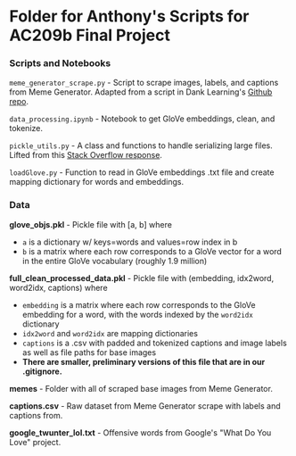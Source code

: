 # Folder for Anthony's Scripts for AC209b Final Project

### Scripts and Notebooks

`meme_generator_scrape.py` - Script to scrape images, labels, and captions from Meme Generator. Adapted from a script in Dank Learning's [Github repo](https://github.com/alpv95/MemeProject).

`data_processing.ipynb` - Notebook to get GloVe embeddings, clean, and tokenize.

`pickle_utils.py` - A class and functions to handle serializing large files. Lifted from this [Stack Overflow response](https://stackoverflow.com/questions/31468117/python-3-can-pickle-handle-byte-objects-larger-than-4gb).

`loadGlove.py` - Function to read in GloVe embeddings .txt file and create mapping dictionary for words and embeddings.

### Data

**glove_objs.pkl** - Pickle file with [a, b] where 
- `a` is a dictionary w/ keys=words and values=row index in b
- `b` is a matrix where each row corresponds to a GloVe vector for a word in the entire GloVe vocabulary (roughly 1.9 million)

**full_clean_processed_data.pkl** - Pickle file with (embedding, idx2word, word2idx, captions) where
- `embedding` is a matrix where each row corresponds to the GloVe embedding for a word, with the words indexed by the `word2idx` dictionary
- `idx2word` and `word2idx` are mapping dictionaries
- `captions` is a .csv with padded and tokenized captions and image labels as well as file paths for base images
- **There are smaller, preliminary versions of this file that are in our .gitignore.**

**memes** - Folder with all of scraped base images from Meme Generator.

**captions.csv** - Raw dataset from Meme Generator scrape with labels and captions from.

**google_twunter_lol.txt** - Offensive words from Google's "What Do You Love" project.

